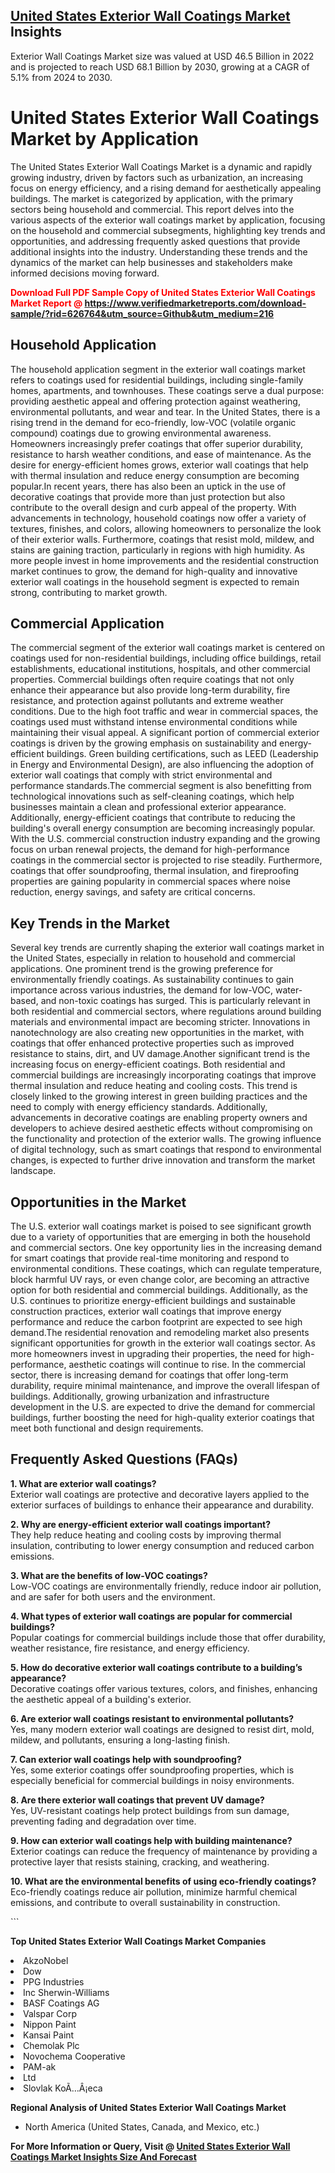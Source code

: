 <h2><a href="https://www.verifiedmarketreports.com/download-sample/?rid=626764&amp;utm_source=Github&amp;utm_medium=216" target="_blank">United States Exterior Wall Coatings Market</a> Insights</h2><p>Exterior Wall Coatings Market size was valued at USD 46.5 Billion in 2022 and is projected to reach USD 68.1 Billion by 2030, growing at a CAGR of 5.1% from 2024 to 2030.</p><p><h1>United States Exterior Wall Coatings Market by Application</h1><p>The United States Exterior Wall Coatings Market is a dynamic and rapidly growing industry, driven by factors such as urbanization, an increasing focus on energy efficiency, and a rising demand for aesthetically appealing buildings. The market is categorized by application, with the primary sectors being household and commercial. This report delves into the various aspects of the exterior wall coatings market by application, focusing on the household and commercial subsegments, highlighting key trends and opportunities, and addressing frequently asked questions that provide additional insights into the industry. Understanding these trends and the dynamics of the market can help businesses and stakeholders make informed decisions moving forward.</p><p><strong><p><span class=""><span style="color: #ff0000;"><strong>Download Full PDF Sample Copy of United States Exterior Wall Coatings Market Report</strong> @ </span><a href="https://www.verifiedmarketreports.com/download-sample/?rid=626764&amp;utm_source=Github&amp;utm_medium=216" target="_blank">https://www.verifiedmarketreports.com/download-sample/?rid=626764&amp;utm_source=Github&amp;utm_medium=216</a></span></p></strong></p><h2>Household Application</h2><p>The household application segment in the exterior wall coatings market refers to coatings used for residential buildings, including single-family homes, apartments, and townhouses. These coatings serve a dual purpose: providing aesthetic appeal and offering protection against weathering, environmental pollutants, and wear and tear. In the United States, there is a rising trend in the demand for eco-friendly, low-VOC (volatile organic compound) coatings due to growing environmental awareness. Homeowners increasingly prefer coatings that offer superior durability, resistance to harsh weather conditions, and ease of maintenance. As the desire for energy-efficient homes grows, exterior wall coatings that help with thermal insulation and reduce energy consumption are becoming popular.In recent years, there has also been an uptick in the use of decorative coatings that provide more than just protection but also contribute to the overall design and curb appeal of the property. With advancements in technology, household coatings now offer a variety of textures, finishes, and colors, allowing homeowners to personalize the look of their exterior walls. Furthermore, coatings that resist mold, mildew, and stains are gaining traction, particularly in regions with high humidity. As more people invest in home improvements and the residential construction market continues to grow, the demand for high-quality and innovative exterior wall coatings in the household segment is expected to remain strong, contributing to market growth.<h2>Commercial Application</h2><p>The commercial segment of the exterior wall coatings market is centered on coatings used for non-residential buildings, including office buildings, retail establishments, educational institutions, hospitals, and other commercial properties. Commercial buildings often require coatings that not only enhance their appearance but also provide long-term durability, fire resistance, and protection against pollutants and extreme weather conditions. Due to the high foot traffic and wear in commercial spaces, the coatings used must withstand intense environmental conditions while maintaining their visual appeal. A significant portion of commercial exterior coatings is driven by the growing emphasis on sustainability and energy-efficient buildings. Green building certifications, such as LEED (Leadership in Energy and Environmental Design), are also influencing the adoption of exterior wall coatings that comply with strict environmental and performance standards.The commercial segment is also benefitting from technological innovations such as self-cleaning coatings, which help businesses maintain a clean and professional exterior appearance. Additionally, energy-efficient coatings that contribute to reducing the building's overall energy consumption are becoming increasingly popular. With the U.S. commercial construction industry expanding and the growing focus on urban renewal projects, the demand for high-performance coatings in the commercial sector is projected to rise steadily. Furthermore, coatings that offer soundproofing, thermal insulation, and fireproofing properties are gaining popularity in commercial spaces where noise reduction, energy savings, and safety are critical concerns.<h2>Key Trends in the Market</h2><p>Several key trends are currently shaping the exterior wall coatings market in the United States, especially in relation to household and commercial applications. One prominent trend is the growing preference for environmentally friendly coatings. As sustainability continues to gain importance across various industries, the demand for low-VOC, water-based, and non-toxic coatings has surged. This is particularly relevant in both residential and commercial sectors, where regulations around building materials and environmental impact are becoming stricter. Innovations in nanotechnology are also creating new opportunities in the market, with coatings that offer enhanced protective properties such as improved resistance to stains, dirt, and UV damage.Another significant trend is the increasing focus on energy-efficient coatings. Both residential and commercial buildings are increasingly incorporating coatings that improve thermal insulation and reduce heating and cooling costs. This trend is closely linked to the growing interest in green building practices and the need to comply with energy efficiency standards. Additionally, advancements in decorative coatings are enabling property owners and developers to achieve desired aesthetic effects without compromising on the functionality and protection of the exterior walls. The growing influence of digital technology, such as smart coatings that respond to environmental changes, is expected to further drive innovation and transform the market landscape.<h2>Opportunities in the Market</h2><p>The U.S. exterior wall coatings market is poised to see significant growth due to a variety of opportunities that are emerging in both the household and commercial sectors. One key opportunity lies in the increasing demand for smart coatings that provide real-time monitoring and respond to environmental conditions. These coatings, which can regulate temperature, block harmful UV rays, or even change color, are becoming an attractive option for both residential and commercial buildings. Additionally, as the U.S. continues to prioritize energy-efficient buildings and sustainable construction practices, exterior wall coatings that improve energy performance and reduce the carbon footprint are expected to see high demand.The residential renovation and remodeling market also presents significant opportunities for growth in the exterior wall coatings sector. As more homeowners invest in upgrading their properties, the need for high-performance, aesthetic coatings will continue to rise. In the commercial sector, there is increasing demand for coatings that offer long-term durability, require minimal maintenance, and improve the overall lifespan of buildings. Additionally, growing urbanization and infrastructure development in the U.S. are expected to drive the demand for commercial buildings, further boosting the need for high-quality exterior coatings that meet both functional and design requirements.<h2>Frequently Asked Questions (FAQs)</h2><p><strong>1. What are exterior wall coatings?</strong><br>Exterior wall coatings are protective and decorative layers applied to the exterior surfaces of buildings to enhance their appearance and durability.</p><p><strong>2. Why are energy-efficient exterior wall coatings important?</strong><br>They help reduce heating and cooling costs by improving thermal insulation, contributing to lower energy consumption and reduced carbon emissions.</p><p><strong>3. What are the benefits of low-VOC coatings?</strong><br>Low-VOC coatings are environmentally friendly, reduce indoor air pollution, and are safer for both users and the environment.</p><p><strong>4. What types of exterior wall coatings are popular for commercial buildings?</strong><br>Popular coatings for commercial buildings include those that offer durability, weather resistance, fire resistance, and energy efficiency.</p><p><strong>5. How do decorative exterior wall coatings contribute to a building’s appearance?</strong><br>Decorative coatings offer various textures, colors, and finishes, enhancing the aesthetic appeal of a building's exterior.</p><p><strong>6. Are exterior wall coatings resistant to environmental pollutants?</strong><br>Yes, many modern exterior wall coatings are designed to resist dirt, mold, mildew, and pollutants, ensuring a long-lasting finish.</p><p><strong>7. Can exterior wall coatings help with soundproofing?</strong><br>Yes, some exterior coatings offer soundproofing properties, which is especially beneficial for commercial buildings in noisy environments.</p><p><strong>8. Are there exterior wall coatings that prevent UV damage?</strong><br>Yes, UV-resistant coatings help protect buildings from sun damage, preventing fading and degradation over time.</p><p><strong>9. How can exterior wall coatings help with building maintenance?</strong><br>Exterior coatings can reduce the frequency of maintenance by providing a protective layer that resists staining, cracking, and weathering.</p><p><strong>10. What are the environmental benefits of using eco-friendly coatings?</strong><br>Eco-friendly coatings reduce air pollution, minimize harmful chemical emissions, and contribute to overall sustainability in construction.</p>```</p><p><strong>Top United States Exterior Wall Coatings Market Companies</strong></p><div data-test-id=""><p><li>AkzoNobel</li><li> Dow</li><li> PPG Industries</li><li> Inc Sherwin-Williams</li><li> BASF Coatings AG</li><li> Valspar Corp</li><li> Nippon Paint</li><li> Kansai Paint</li><li> Chemolak Plc</li><li> Novochema Cooperative</li><li> PAM-ak</li><li> Ltd</li><li> Slovlak KoÃ…Â¡eca</li></p><div><strong>Regional Analysis of&nbsp;United States Exterior Wall Coatings Market</strong></div><ul><li dir="ltr"><p dir="ltr">North America&nbsp;(United States, Canada, and Mexico, etc.)</p></li></ul><p><strong>For More Information or Query, Visit @&nbsp;</strong><strong><a href="https://www.verifiedmarketreports.com/product/exterior-wall-coatings-market/?utm_source=Github&amp;utm_medium=216" target="_blank">United States Exterior Wall Coatings Market Insights Size And Forecast</a></strong></p></div>
